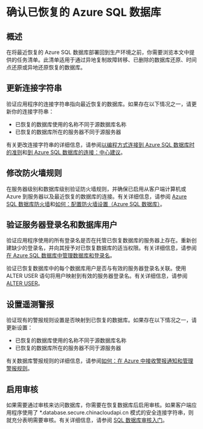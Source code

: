 <properties
   pageTitle="确认已恢复的 Azure SQL 数据库"
   description="时间点还原, Microsoft Azure SQL 数据库, 还原数据库, 恢复数据库, Azure 经典门户, Azure 经典门户"
   services="sql-database"
   documentationCenter=""
   authors="elfisher"
   manager="jeffreyg"
   editor=""/>

<tags
   ms.service="sql-database"
   ms.date="02/09/2016"
   wacn.date=""/>

# 确认已恢复的 Azure SQL 数据库

## 概述

在将最近恢复的 Azure SQL 数据库部署回到生产环境之前，你需要浏览本文中提供的任务清单。此清单适用于通过异地复制故障转移、已删除的数据库还原、时间点还原或异地还原恢复的数据库。

## 更新连接字符串

验证应用程序的连接字符串指向最近恢复的数据库。如果存在以下情况之一，请更新你的连接字符串：

  + 已恢复的数据库使用的名称不同于源数据库名称
  + 已恢复的数据库所在的服务器不同于源服务器

有关更改连接字符串的详细信息，请参阅[以编程方式连接到 Azure SQL 数据库时的准则](https://msdn.microsoft.com/zh-cn/library/azure/ee336282.aspx)和[到 Azure SQL 数据库的连接：中心建议](/documentation/articles/sql-database-connect-central-recommendations)。
 
## 修改防火墙规则
在服务器级别和数据库级别验证防火墙规则，并确保已启用从客户端计算机或 Azure 到服务器以及最近恢复的数据库的连接。有关详细信息，请参阅 [Azure SQL 数据库防火墙](/documentation/articles/sql-database-firewall-configure)和[如何：配置防火墙设置（Azure SQL 数据库）](https://msdn.microsoft.com/zh-cn/library/azure/jj553530.aspx)。

## 验证服务器登录名和数据库用户

验证应用程序使用的所有登录名是否在托管已恢复数据库的服务器上存在。重新创建缺少的登录名，并向其授予对已恢复数据库的适当权限。有关详细信息，请参阅[在 Azure SQL 数据库中管理数据库和登录名](/documentation/articles/sql-database-manage-logins)。

验证已恢复数据库中的每个数据库用户是否与有效的服务器登录名关联。使用 ALTER USER 语句将用户映射到有效的服务器登录名。有关详细信息，请参阅 [ALTER USER](http://go.microsoft.com/fwlink/?LinkId=397486)。


## 设置遥测警报

验证现有的警报规则设置是否映射到已恢复的数据库。如果存在以下情况之一，请更新设置：

  + 已恢复的数据库使用的名称不同于源数据库名称
  + 已恢复的数据库所在的服务器不同于源服务器

有关数据库警报规则的详细信息，请参阅[如何：在 Azure 中接收警报通知和管理警报规则](https://msdn.microsoft.com/zh-cn/library/azure/dn306638.aspx)。


## 启用审核

如果需要通过审核来访问数据库，你需要在恢复数据库后启用审核。如果客户端应用程序使用了 *.database.secure.chinacloudapi.cn 模式的安全连接字符串，则就充分表明需要审核。有关详细信息，请参阅 [SQL 数据库审核入门](/documentation/articles/sql-database-auditing-get-started)。

<!---HONumber=Mooncake_0321_2016-->
